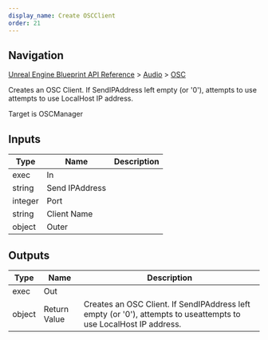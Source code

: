 ```yaml
---
display_name: Create OSCClient
order: 21
---
```

## Navigation

[Unreal Engine Blueprint API Reference](https://dev.epicgames.com/documentation/en-us/unreal-engine/BlueprintAPI) > [Audio](https://dev.epicgames.com/documentation/en-us/unreal-engine/BlueprintAPI/Audio) > [OSC](https://dev.epicgames.com/documentation/en-us/unreal-engine/BlueprintAPI/Audio/OSC)

Creates an OSC Client. If SendIPAddress left empty (or '0'), attempts to use
attempts to use LocalHost IP address.

Target is OSCManager

## Inputs

| Type | Name | Description |
| --- | --- | --- |
| exec | In |  |
| string | Send IPAddress |  |
| integer | Port |  |
| string | Client Name |  |
| object | Outer |  |

## Outputs

| Type | Name | Description |
| --- | --- | --- |
| exec | Out |  |
| object | Return Value | Creates an OSC Client. If SendIPAddress left empty (or '0'), attempts to useattempts to use LocalHost IP address. |

